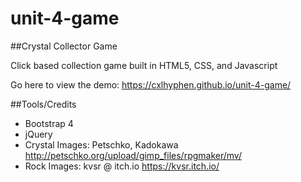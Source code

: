 # unit-4-game

##Crystal Collector Game

Click based collection game built in HTML5, CSS, and Javascript

Go here to view the demo: https://cxlhyphen.github.io/unit-4-game/

##Tools/Credits

* Bootstrap 4
* jQuery
* Crystal Images: Petschko, Kadokawa http://petschko.org/upload/gimp_files/rpgmaker/mv/
* Rock Images: kvsr @ itch.io https://kvsr.itch.io/
